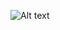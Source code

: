 ![Alt text](https://res.cloudinary.com/dklv0c2br/image/upload/v1724438503/ikaruschat-gpt_bt3vli.png)
